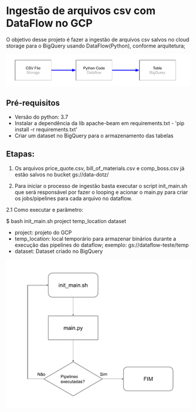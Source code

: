 # Ingestão de arquivos csv com DataFlow no GCP
O objetivo desse projeto é fazer a ingestão de arquivos csv salvos no cloud storage para o BigQuery usando DataFlow(Python),
conforme arquitetura;

![Alt text](img/Arquitetura.png?raw=true "Arquitetura")

## Pré-requisitos
- Versão do python: 3.7
- Instalar a dependência da lib apache-beam em requirements.txt - 'pip install -r requirements.txt'
- Criar um dataset no BigQuery para o armazenamento das tabelas

## Etapas:
1. Os arquivos price_quote.csv, bill_of_materials.csv e comp_boss.csv já estão salvos no bucket gs://data-dotz/

2. Para iniciar o processo de ingestão basta executar o script init_main.sh que será responsável por fazer o looping e acionar o main.py para criar os jobs/pipelines para cada arquivo no dataflow.

2.1 Como executar e parâmetro:

$ bash init_main.sh project temp_location dataset
  - project: projeto do GCP
  - temp_location: local temporário para armazenar binários durante a execução das pipelines do dataflow;
       exemplo: gs://dataflow-teste/temp
  - dataset: Dataset criado no BigQuery

![Alt text](img/Fluxograma.png?raw=true "Solução")
